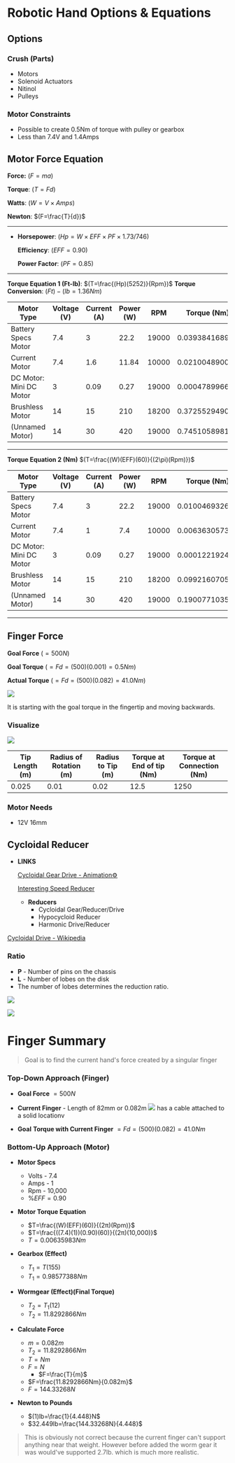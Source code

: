 # **Robotic Hand Options & Equations**  

## Options
    
### Crush (Parts)

- Motors
- Solenoid Actuators
- Nitinol
- Pulleys


### Motor Constraints
- Possible to create 0.5Nm of torque with pulley or gearbox
- Less than 7.4V and 1.4Amps

## Motor Force Equation

**Force:** $(F=ma)$

**Torque**: $(T=Fd)$

**Watts**: $(W=V \times Amps)$

**Newton**: $(F=\frac{T}{d})$

---

- **Horsepower**: $(Hp= W \times EFF \times PF \times 1.73 / 746)$
    
    **Efficiency**: $(EFF = 0.90)$
    
    **Power Factor**: $(PF=0.85)$

---

**Torque Equation 1 (Ft-lb)**: $(T=\frac{(Hp)(5252)}{Rpm})$
**Torque Conversion**: $(Ft)-(lb = 1.36 Nm)$
    
| Motor Type              | Voltage (V) | Current (A) | Power (W) | RPM   | Torque (Nm)    | Torque (lb-in) |
| ----------------------- | ----------- | ----------- | --------- | ----- | -------------- | -------------- |
| Battery Specs Motor     | 7.4         | 3           | 22.2      | 19000 | 0.039384168901 | 0.014805794258 |
| Current Motor           | 7.4         | 1.6         | 11.84     | 10000 | 0.02100489008  | 0.015003204847 |
| DC Motor: Mini DC Motor | 3           | 0.09        | 0.27      | 19000 | 0.000478996649 | 0.000180070471 |
| Brushless Motor         | 14          | 15          | 210       | 18200 | 0.372552949062 | 0.146211065952 |
| (Unnamed Motor)         | 14          | 30          | 420       | 19000 | 0.745105898123 | 0.280109621086 |

---

**Torque Equation 2 (Nm)**  $(T=\frac{(W)(EFF)(60)}{(2\pi)(Rpm)})$

| Motor Type              | Voltage (V) | Current (A) | Power (W) | RPM   | Torque (Nm)    | Torque (oz-in)  | Torque (g-cm)   |
| ----------------------- | ----------- | ----------- | --------- | ----- | -------------- | --------------- | --------------- |
| Battery Specs Motor     | 7.4         | 3           | 22.2      | 19000 | 0.010046932618 | 1.55727455579   | 18.68729466948  |
| Current Motor           | 7.4         | 1           | 7.4       | 10000 | 0.006363057325 | 0.986273885375  | 11.8352866245   |
| DC Motor: Mini DC Motor | 3           | 0.09        | 0.27      | 19000 | 0.000122192424 | 0.01893982572   | 0.22727790864   |
| Brushless Motor         | 14          | 15          | 210       | 18200 | 0.099216070554 | 15.37849093587  | 184.54189123044 |
| (Unnamed Motor)         | 14          | 30          | 420       | 19000 | 0.190077103587 | 29.461951055985 | 353.54341267182 |

---

## Finger Force

**Goal Force** $(= 500N)$

**Goal Torque** $(= Fd = (500)(0.001) = 0.5Nm)$

**Actual Torque** $(= Fd = (500)(0.082) = 41.0Nm)$

![](assets/Finger.png)


It is starting with the goal torque in the fingertip and moving backwards.

### **Visualize**
![](assets/Finger-Visual.png)

| Tip Length (m) | Radius of Rotation (m) | Radius to Tip (m) | Torque at End of tip (Nm) | Torque at Connection (Nm) |
| ----------- | ----------- | ----------- | ----------- | ----------- |
| 0.025       | 0.01        | 0.02        | 12.5        | 1250        |

    
### **Motor Needs**
    
- 12V 16mm
    
## Cycloidal Reducer

- **LINKS**
    
    [Cycloidal Gear Drive - Animation⚙️](https://www.youtube.com/watch?v=98_L0r85Vhc)
    
    [Interesting Speed Reducer](https://www.youtube.com/watch?v=ie2wwAnKDM0&t=90s)
    
    - **Reducers**
        - Cycloidal Gear/Reducer/Drive
        - Hypocycloid Reducer
        - Harmonic Drive/Reducer
        
[Cycloidal Drive - Wikipedia](https://en.wikipedia.org/wiki/Cycloidal_drive#/media/File:Cycloidal_drive.gif)

### Ratio

- **P** - Number of pins on the chassis
- **L** - Number of lobes on the disk
- The number of lobes determines the reduction ratio.

![](/assets/eq.png)

![](/assets/gear.png)

# Finger Summary

> Goal is to find the current hand's force created by a singular finger
> 

### Top-Down Approach (Finger)

- **Goal Force** $= 500N$
- **Current Finger** - Length of 82mm or 0.082m
    ![](assets/Finger.png)
    has a cable attached to a solid locationv   
    
- **Goal** **Torque with Current Finger** $= Fd = (500)(0.082) = 41.0Nm$

### Bottom-Up Approach (Motor)

- **Motor Specs**
    - Volts - 7.4
    - Amps - 1
    - Rpm - 10,000
    - %$EFF = 0.90$
- **Motor Torque Equation**
    - $T=\frac{(W)(EFF)(60)}{(2π)(Rpm)}$
    - $T=\frac{((7.4)(1))(0.90)(60)}{(2π)(10,000)}$
    - $T=0.00635983Nm$
- **Gearbox (Effect)**
    - $T_1=T(155)$
    - $T_1=0.98577388Nm$
- **Wormgear (Effect)(Final Torque)**
    - $T_2=T_1(12)$
    - $T_2= 11.8292866Nm$
    
- **Calculate Force**
    - $m=0.082m$
    - $T_2= 11.8292866Nm$
    - $T=Nm$
    - $F=N$
        - $F=\frac{T}{m}$
    - $F=\frac{11.8292866Nm}{0.082m}$
    - $F=144.33268N$
- **Newton to Pounds**
    - $(1)lb=\frac{1}{4.448}N$
    - $32.449lb=\frac{144.33268N}{4.448}$

> This is obviously not correct because the current finger can't support anything near that weight. However before added the worm gear it was would've supported 2.7lb. which is much more realistic.
>